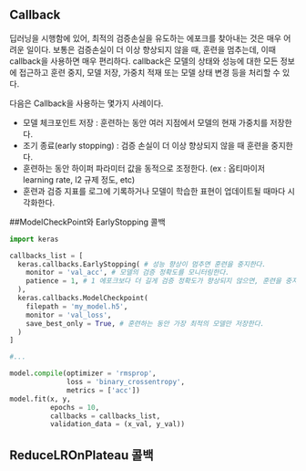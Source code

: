 ## Callback
딥러닝을 시행함에 있어, 최적의 검증손실을 유도하는 에포크를 찾아내는 것은 매우 어려운 일이다. 보통은 검증손실이 더 이상 향상되지 않을 때,
훈련을 멈추는데, 이때 callback을 사용하면 매우 편리하다. callback은 모델의 상태와 성능에 대한 모든 정보에 접근하고 훈련 중지, 모델 저장, 가중치 적재 또는
모델 상태 변경 등을 처리할 수 있다.

다음은 Callback을 사용하는 몇가지 사례이다.
* 모델 체크포인트 저장 : 훈련하는 동안 여러 지점에서 모델의 현재 가중치를 저장한다.
* 조기 종료(early stopping) : 검증 손실이 더 이상 향상되지 않을 때 훈련을 중지한다.
* 훈련하는 동안 하이퍼 파라미터 값을 동적으로 조정한다. (ex : 옵티마이저 learning rate, l2 규제 정도, etc)
* 훈련과 검증 지표를 로그에 기록하거나 모델이 학습한 표현이 업데이트될 때마다 시각화한다.


##ModelCheckPoint와 EarlyStopping 콜백

```python
import keras

callbacks_list = [
  keras.callbacks.EarlyStopping( # 성능 향상이 멈추면 훈련을 중지한다.
    monitor = 'val_acc', # 모델의 검증 정확도를 모니터링한다.
    patience = 1, # 1 에포크보다 더 길게 검증 정확도가 향상되지 않으면, 훈련을 중지한다.
  ),
  keras.callbacks.ModelCheckpoint(
    filepath = 'my_model.h5',
    monitor = 'val_loss',
    save_best_only = True, # 훈련하는 동안 가장 최적의 모델만 저장한다.
  )
]

#...

model.compile(optimizer = 'rmsprop',
              loss = 'binary_crossentropy',
              metrics = ['acc'])
model.fit(x, y,
          epochs = 10,
          callbacks = callbacks_list,
          validation_data = (x_val, y_val))
```
## ReduceLROnPlateau 콜백
